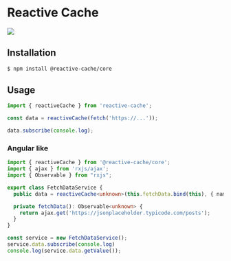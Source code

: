 # Reactive Cache

<a href="https://www.npmjs.com/package/@reactive-cache/core?activeTab=readme">
    <img src="https://img.shields.io/badge/npm-CB3837?style=for-the-badge&logo=npm&logoColor=white" />
</a>

## Installation

```bash
$ npm install @reactive-cache/core
```


## Usage

```typescript
import { reactiveCache } from 'reactive-cache';

const data = reactiveCache(fetch('https://...'));

data.subscribe(console.log);
```

### Angular like

```typescript
import { reactiveCache } from '@reactive-cache/core';
import { ajax } from 'rxjs/ajax';
import { Observable } from "rxjs";

export class FetchDataService {
  public data = reactiveCache<unknown>(this.fetchData.bind(this), { name: 'response', valueReachable: true });

  private fetchData(): Observable<unknown> {
    return ajax.get('https://jsonplaceholder.typicode.com/posts');
  }
}

const service = new FetchDataService();
service.data.subscribe(console.log)
console.log(service.data.getValue());
```